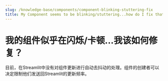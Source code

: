 ```yaml
---
slug: /knowledge-base/components/component-blinking-stuttering-fix
title: My Component seems to be blinking/stuttering...how do I fix that?
---
```


# 我的组件似乎在闪烁/卡顿...我该如何修复？

目前，在Streamlit中没有对组件更新进行自动去抖动的处理。组件的创建者可以决定限制他们发送回Streamlit的更新频率。